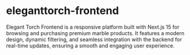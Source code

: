 # eleganttorch-frontend
Elegant Torch Frontend is a responsive platform built with Next.js 15 for browsing and purchasing premium marble products. It features a modern design, dynamic filtering, and seamless integration with the backend for real-time updates, ensuring a smooth and engaging user experience.

